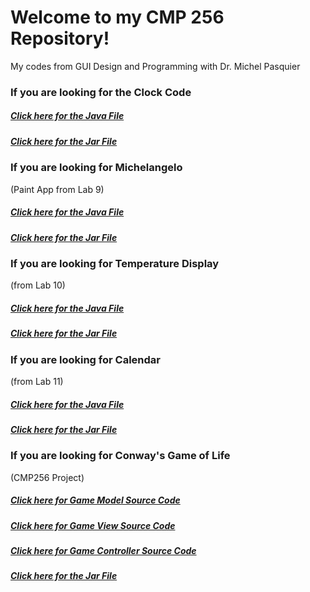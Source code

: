 # Welcome to my CMP 256 Repository!
My codes from GUI Design and Programming with Dr. Michel Pasquier


<H3>If you are looking for the Clock Code</H3>
<H5><a href='lab6c.java' download>Click here for the Java File</a></H5>
<H5><a href='Clock.jar'>Click here for the Jar File</a></H5>


<H3>If you are looking for Michelangelo</H3> (Paint App from Lab 9)
<H5><a href='Lab9.java' download>Click here for the Java File</a></H5>
<H5><a href='Lab9.jar'>Click here for the Jar File</a></H5>


<H3>If you are looking for Temperature Display</H3> (from Lab 10)
<H5><a href='TempDisplay.zip' download>Click here for the Java File</a></H5>
<H5><a href='TempDisplay.jar'>Click here for the Jar File</a></H5>

<H3>If you are looking for Calendar</H3> (from Lab 11)
<H5><a href='Calendar.zip' download>Click here for the Java File</a></H5>
<H5><a href='Calendar.jar'>Click here for the Jar File</a></H5>

<H3>If you are looking for Conway's Game of Life</H3> (CMP256 Project)
<H5><a href='GameData.java' download>Click here for Game Model Source Code</a></H5>
<H5><a href='GameView.java' download>Click here for Game View Source Code</a></H5>
<H5><a href='GameController.java' download>Click here for Game Controller Source Code</a></H5>
<H5><a href='Game of Life.jar' download>Click here for the Jar File</a></H5>

